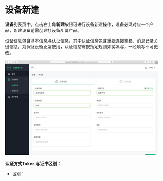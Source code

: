 # 设备新建

**设备**列表页中，点击右上角**新建**按钮可进行设备新建操作，设备必须对应一个产品，新建设备前需创建好设备所属产品。

设备信息包含基本信息与认证信息，其中认证信息包含重要连接鉴权、消息记录关键信息。为保证设备正常使用，认证信息需按指定规则如实填写，一经填写不可更改。

![](/assets/device_create_step_one.png)


**认证方式Token 与证书区别：**
- 区别：